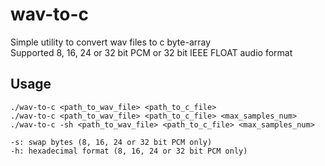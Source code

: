 # wav-to-c
Simple utility to convert wav files to c byte-array  
Supported 8, 16, 24 or 32 bit PCM or 32 bit IEEE FLOAT audio format

## Usage
```console
./wav-to-c <path_to_wav_file> <path_to_c_file>  
./wav-to-c <path_to_wav_file> <path_to_c_file> <max_samples_num>
./wav-to-c -sh <path_to_wav_file> <path_to_c_file> <max_samples_num>

-s: swap bytes (8, 16, 24 or 32 bit PCM only)
-h: hexadecimal format (8, 16, 24 or 32 bit PCM only)
```

